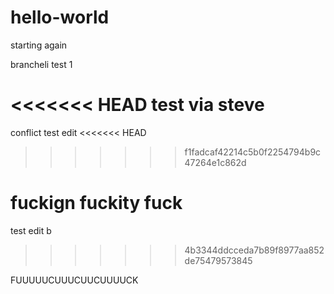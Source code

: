 # hello-world

starting again

brancheli test 1

<<<<<<< HEAD
test via steve
=======
conflict test edit
<<<<<<< HEAD
>>>>>>> f1fadcaf42214c5b0f2254794b9c47264e1c862d

fuckign fuckity fuck
=======

test edit b
>>>>>>> 4b3344ddcceda7b89f8977aa852de75479573845

FUUUUUCUUUCUUCUUUUCK
